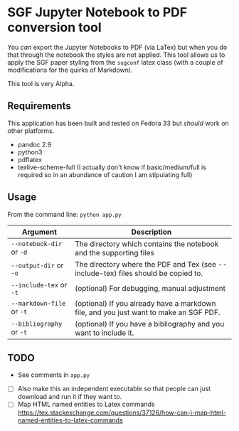 # SGF Jupyter Notebook to PDF conversion tool

You _can_ export the Jupyter Notebooks to PDF (via LaTex) but when you do that through the notebook the styles are not applied. This tool allows us to apply the SGF paper styling from the `sugconf` latex class (with a couple of modifications for the quirks of Markdown).

This tool is very Alpha.

## Requirements

This application has been built and tested on Fedora 33 but _should_ work on other platforms.

* pandoc 2.9
* python3
* pdflatex
* texlive-scheme-full (I actually don't know if basic/medium/full is required so in an abundance of caution I am stipulating full)

## Usage

From the command line: `python app.py`

| Argument | Description |
| -------- | ----------- |
| `--notebook-dir` or `-d` | The directory which contains the notebook and the supporting files  |
| `--output-dir` or `-o` | The directory where the PDF and Tex (see --include-tex) files should be copied to. |
| `--include-tex` or `-t` | (optional) For debugging, manual adjustment |
| `--markdown-file` or `-t` | (optional) If you already have a markdown file, and you just want to make an SGF PDF. |
| `--bibliography` or `-t` | (optional) If you have a bibliography and you want to include it. |

## TODO
- See comments in `app.py`
- [ ] Also make this an independent executable so that people can just download and run it if they want to.
- [ ] Map HTML named entities to Latex commands https://tex.stackexchange.com/questions/37126/how-can-i-map-html-named-entities-to-latex-commands